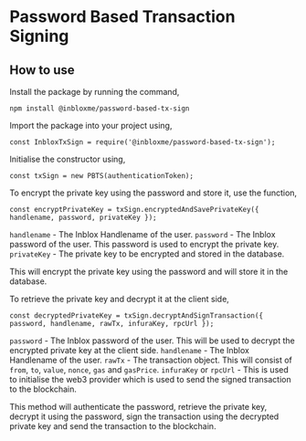 # Password Based Transaction Signing

## How to use

Install the package by running the command,

```npm install @inbloxme/password-based-tx-sign```

Import the package into your project using,

```const InbloxTxSign = require('@inbloxme/password-based-tx-sign');```

Initialise the constructor using,

```const txSign = new PBTS(authenticationToken);```

To encrypt the private key using the password and store it, use the function,

```const encryptPrivateKey = txSign.encryptedAndSavePrivateKey({ handlename, password, privateKey });```

`handlename` - The Inblox Handlename of the user.
`password` - The Inblox password of the user. This password is used to encrypt the private key.
`privateKey` - The private key to be encrypted and stored in the database.

This will encrypt the private key using the password and will store it in the database.

To retrieve the private key and decrypt it at the client side,

```const decryptedPrivateKey = txSign.decryptAndSignTransaction({ password, handlename, rawTx, infuraKey, rpcUrl });```

`password` - The Inblox password of the user. This will be used to decrypt the encrypted private key at the client side.
`handlename` - The Inblox Handlename of the user.
`rawTx` - The transaction object. This will consist of `from`, `to`, `value`, `nonce`, `gas` and `gasPrice`.
`infuraKey` or `rpcUrl` - This is used to initialise the web3 provider which is used to send the signed transaction to the blockchain.

This method will authenticate the password, retrieve the private key, decrypt it using the password, sign the transaction using the decrypted private key and send the transaction to the blockchain.